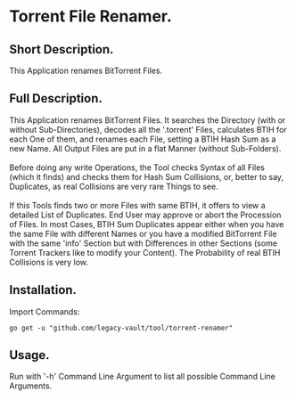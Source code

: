 # Torrent File Renamer.


## Short Description.

This Application renames BitTorrent Files.

## Full Description.

This Application renames BitTorrent Files.
It searches the Directory (with or without Sub-Directories), 
decodes all the '.torrent' Files, calculates BTIH for each One of them,
and renames each File, setting a BTIH Hash Sum as a new Name.
All Output Files are put in a flat Manner (without Sub-Folders).<br />
<br />
Before doing any write Operations, the Tool checks Syntax of all Files (which 
it finds) and checks them for Hash Sum Collisions, or, better to say, 
Duplicates, as real Collisions are very rare Things to see.<br />
<br />
If this Tools finds two or more Files with same BTIH, it offers to view a 
detailed List of Duplicates. End User may approve or abort the Procession of 
Files. In most Cases, BTIH Sum Duplicates appear either when you have the same 
File with different Names or you have a modified BitTorrent File with the same 
'info' Section but with Differences in other Sections (some Torrent Trackers 
like to modify your Content). The Probability of real BTIH Collisions is very 
low.

## Installation.

Import Commands:
```
go get -u "github.com/legacy-vault/tool/torrent-renamer"
```

## Usage.

Run with '-h' Command Line Argument to list all possible Command Line Arguments.
